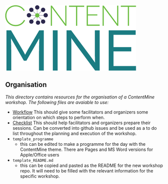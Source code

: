 ![ContentMine logo](https://github.com/ContentMine/assets/blob/master/png/Content_mine(small).png)

## Organisation

*This directory contains resources for the organisation of a ContentMine workshop. The following files are avaiable to use:*

* [Workflow](workflow.md)
  This should give some facilitators and organizers some orientation on which steps to perform when.
* [Checklist](checklist.md)
  This should help facilitators and organizers prepare their sessions. Can be converted into github issues and be used as a to do list throughout the planning and execution of the workshop.
* `template_programme`
  - this can be edited to make a programme for the day with the ContentMine theme. There are Pages and MS Word versions for Apple/Office users
* `template_README.md`
  - this can be copied and pasted as the README for the new workshop repo. It will need to be filled with the relevant information for the specific workshop.
